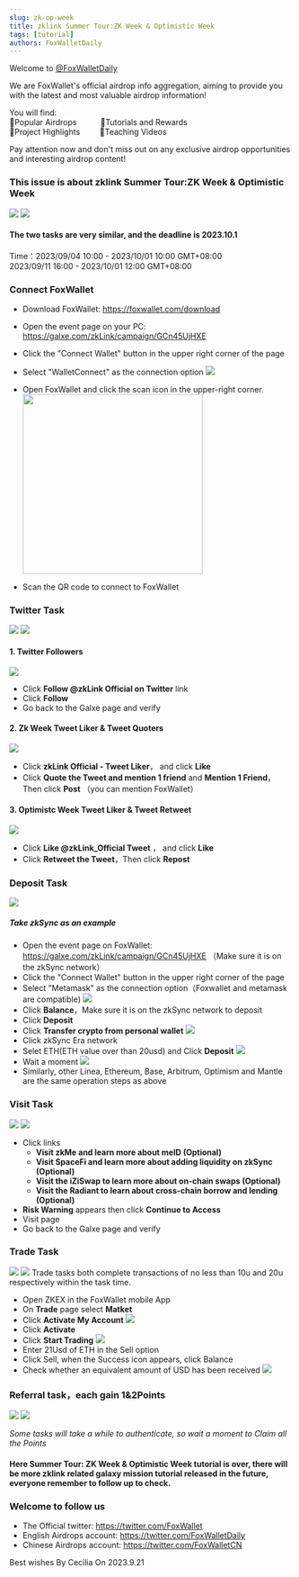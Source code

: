 ```yaml
---
slug: zk-op-week
title: zklink Summer Tour:ZK Week & Optimistic Week
tags: [tutorial]
authors: FoxWalletDaily
---
```

<!--truncate-->
Welcome to [@FoxWalletDaily](https://twitter.com/FoxWalletDaily)

We are FoxWallet's official airdrop info aggregation, aiming to provide you with the latest and most valuable airdrop information! 

You will find:  
🚀Popular Airdrops&emsp;&emsp;&emsp;🚀Tutorials and Rewards  
🚀Project Highlights&emsp;&emsp;&ensp;🚀Teaching Videos  

Pay attention now and don't miss out on any exclusive airdrop opportunities and interesting airdrop content! 

### This issue is about zklink Summer Tour:ZK Week & Optimistic Week
![](/img/blog/zk-op-week/1.webp)
![](/img/blog/zk-op-week/8.webp) 

#### The two tasks are very similar, and the deadline is 2023.10.1
Time：2023/09/04 10:00 - 2023/10/01 10:00 GMT+08:00  
     2023/09/11 16:00 - 2023/10/01 12:00 GMT+08:00

### Connect FoxWallet
- Download FoxWallet: https://foxwallet.com/download
- Open the event page on your PC: https://galxe.com/zkLink/campaign/GCn45UjHXE
- Click the "Connect Wallet" button in the upper right corner of the page
- Select "WalletConnect" as the connection option
  ![](/img/blog/zk-op-week/2.webp)
- Open FoxWallet and click the scan icon in the upper-right corner.  
  <img src="/img/blog/zk-op-week/3.webp" width="320" />

- Scan the QR code to connect to FoxWallet

### Twitter Task
![](/img/blog/zk-op-week/4.webp)
![](/img/blog/zk-op-week/10.webp)

#### 1. Twitter Followers
![](/img/blog/zk-op-week/5.webp)
- Click **Follow @zkLink Official on Twitter** link
- Click **Follow**
- Go back to the Galxe page and verify

#### 2. Zk Week Tweet Liker & Tweet Quoters
![](/img/blog/zk-op-week/6.webp)
- Click **zkLink Official - Tweet Liker**， and click **Like**
- Click **Quote the Tweet and mention 1 friend** and **Mention 1 Friend**，Then click **Post** （you can mention FoxWallet）

#### 3. Optimistc Week Tweet Liker & Tweet Retweet
![](/img/blog/zk-op-week/9.webp)
- Click **Like @zkLink_Official Tweet** ， and click **Like**
- Click **Retweet the Tweet**，Then click **Repost** 

### Deposit Task
![](/img/blog/zk-op-week/11.webp)

##### Take zkSync as an example
- Open the event page on FoxWallet: https://galxe.com/zkLink/campaign/GCn45UjHXE
（Make sure it is on the zkSync network）
- Click the "Connect Wallet" button in the upper right corner of the page
- Select "Metamask" as the connection option（Foxwallet and metamask are compatible)
  ![](/img/blog/zk-op-week/12.webp)
- Click **Balance**，Make sure it is on the zkSync network to deposit
- Click **Deposit**
- Click **Transfer crypto from personal wallet**
  ![](/img/blog/zk-op-week/13.webp)
- Click zkSync Era network
- Selet ETH(ETH value over than 20usd) and Click **Deposit**
  ![](/img/blog/zk-op-week/14.webp)
- Wait a moment
  ![](/img/blog/zk-op-week/15.webp)
- Similarly, other Linea, Ethereum, Base, Arbitrum, Optimism and Mantle are the same operation steps as above

### Visit Task
![](/img/blog/zk-op-week/16.webp)
![](/img/blog/zk-op-week/17.webp)
- Click links
  - **Visit zkMe and learn more about melD (Optional)**
  - **Visit SpaceFi and learn more about adding liquidity on zkSync (Optional)**
  - **Visit the iZiSwap to learn more about on-chain swaps (Optional)**
  - **Visit the Radiant to learn about cross-chain borrow and lending (Optional)**
- **Risk Warning** appears then click **Continue to Access**
- Visit page
- Go back to the Galxe page and verify

### Trade Task
![](/img/blog/zk-op-week/18.webp)
![](/img/blog/zk-op-week/19.webp)
Trade tasks both complete transactions of no less than 10u and 20u respectively within the task time.
- Open ZKEX in the FoxWallet mobile App
- On **Trade** page select **Matket**
- Click **Activate My Account**
  ![](/img/blog/zk-op-week/20.webp)
- Click **Activate**
- Click **Start Trading**
  ![](/img/blog/zk-op-week/21.webp)
- Enter 21Usd of ETH in the Sell option
- Click Sell, when the Success icon appears, click Balance
- Check whether an equivalent amount of USD has been received
  ![](/img/blog/zk-op-week/22.webp)

### Referral task，each gain 1&2Points
![](/img/blog/zk-op-week/23.webp)
![](/img/blog/zk-op-week/24.webp)

*Some tasks will take a while to authenticate, so wait a moment to Claim all the Points*

#### Here Summer Tour: ZK Week & Optimistic Week tutorial is over, there will be more zklink related galaxy mission tutorial released in the future, everyone remember to follow up to check.

### Welcome to follow us
- The Official twitter: https://twitter.com/FoxWallet
- English Airdrops account: https://twitter.com/FoxWalletDaily
- Chinese Airdrops account: https://twitter.com/FoxWalletCN

Best wishes
By Cecilia
On 2023.9.21

